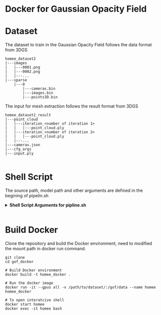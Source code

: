 # Docker for Gaussian Opacity Field

# Dataset
The dataset to train in the Gaussian Opacity Field follows the data format from 3DGS
```
homee_dataset2
|---images
|   |---0001.png
|   |---0002.png
|   |---...
|---sparse
    |---0
        |---cameras.bin
        |---images.bin
        |---points3D.bin
```
The input for mesh extraction follows the result format from 3DGS
```
homee_dataset2_result
|---point_cloud
|   |---iteration_<number of iteration 1>
|   |   |---point_cloud.ply
|   |---iteration_<number of iteration 2>
|   |   |---point_cloud.ply
|   |---...
|---cameras.json
|---cfg_args
|---input.ply
    
```

# Shell Script
The source path, model path and other arguments are defined in the begining of pipelin.sh
<details>
<summary><span style="font-weight: bold;">Shell Script Arguments for pipline.sh</span></summary>

  #### SOURCE_PATH 
  Path to the source directory containing a COLMAP dataset.
  #### MODEL_PATH
  Path where the trained model should be stored.
  #### ITERATION 
  Number of total iterations to train for.
  #### SKIP_GOF
  Flag to skip training of GOF.
  #### TEXTURE_MESH
  Flag to extract texture mesh from 3DGS.
  #### SKIP_POSTPROCESS
  Flag to skip postprocess of mesh result.

</details>
<br>


# Build Docker
Clone the repository and build the Docker environment, need to modified the mount path in docker run command.
```
git clone 
cd gof_docker

# Build Docker environment
docker build -t homee_docker .

# Run the docker image 
docker run -it --gpus all -v /path/to/dataset/:/gof/data --name homee homee_docker 

# To open interatcive shell
docker start homee
docker exec -it homee bash

```

